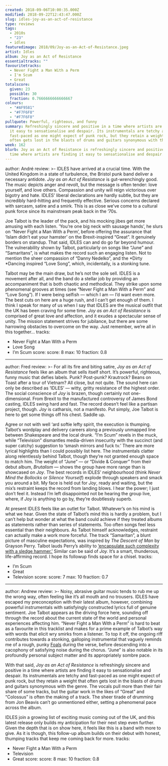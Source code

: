 ```yaml
---
created: 2018-09-06T10:00:35.000Z
modified: 2018-09-22T12:43:47.000Z
slug: idles-joy-as-an-act-of-resistance
type: reviews
tags:
  - 2010s
  - "23"
  - idles
featuredimage: 2018/09/Joy-as-an-Act-of-Resistance.jpeg
artist: Idles
album: Joy as an Act of Resistance
essentialtracks: ""
favouritetracks:
  - Never Fight a Man With a Perm
  - I'm Scum
  - Great
totalscore:
  given: 23
  possible: 30
  fraction: 0.7666666666666667
colours:
  - "#AF9581"
  - "#F7F6F8"
  - "#F7F6F8"
pullquote: Powerful, righteous, and funny
summary: Refreshingly sincere and positive in a time where artists are finding
  it easy to sensationalise and despair. Its instrumentals are tetchy and
  fast-paced as one might expect of punk rock, but they retain a weight that
  often gets lost in the blasts of drums and guitars synonymous with the genre.
week: 162
blurb: Joy as an Act of Resistance is refreshingly sincere and positive in a
  time where artists are finding it easy to sensationalise and despair.
---
```

author: André
review: >-
  IDLES have arrived at a crucial time. With the United Kingdom in a state of
  turbulence, the Bristol punk band deliver a necessary antidote. *Joy as an Act
  of Resistance* is gut-wrenchingly good. The music depicts anger and revolt,
  but the message is often tender: love yourself, and love others. Compassion
  and unity will reign victorious over bigotry and hate. IDLES’ liberal
  declarations are hardly subtle, but they are incredibly hard-hitting and
  frequently effective. Serious concerns declared with sarcasm, satire and a
  smirk. This is as close we’ve come to a cultural punk force since its
  mainstream peak back in the ’70s.

  Joe Talbot is the leader of the pack, and his mocking jibes get more amusing with each listen. ‘You’re one big neck with sausage hands’, he slurs on “Never Fight a Man With a Perm’, before offering the assurance that ‘Islam didn’t eat your hamster’ on the Brexit-inspired “Great”. It genuinely borders on standup. That said, IDLES can and do go far beyond humour. The vulnerability shown by Talbot, particularly on songs like “June” and “Samaritans”, is what makes the record such an engaging listen. Not to mention the sheer compassion of “Danny Nedelko”, and the *Dirty *Dancing inspired “Love Song”, which, incidentally, is a stonking tune.

  Talbot may be the main draw, but he’s not the sole sell. IDLES is a movement after all, and the band do a stellar job by providing an accompaniment that is both chaotic and methodical. They strike upon some phenomenal grooves at times (see “Never Fight a Man With a Perm” and “Love Song”). If I were being selfish — which I am — I’d want even more. The best cuts on here are a huge rush, and I can’t get enough of them. I think I speak for many of us when I say that IDLES are the musical outfit that the UK has been craving for some time. *Joy as an Act of Resistance* is comprised of great love and affection, and it exudes a spectacular sense of unity. The mission statement strives for jubilance, but there are some harrowing obstacles to overcome on the way. Just remember, we’re all in this together…
tracks:
  - Never Fight a Man With a Perm
  - ­­Love Song
  - ­­I’m Scum
score:
  score: 8
  max: 10
  fraction: 0.8
---
author: Fred
review: >-
  For all its fire and biting satire, *Joy as an Act of Resistance* feels like
  an album that sells itself short. It’s powerful, righteous, funny music that
  defies labels. Punk? Post-punk? Krautrock? Beans on Toast after a tour of
  Vietnam? All close, but not quite. The sound here can only be described as
  ‘IDLES’ — witty, gritty resistance of the highest order. The social conscience
  of *Joy* is brazen, though certainly not one-dimensional. From Brexit to the
  manufactured controversy of James Bond casting, IDLES swing hard and fast. The
  record doesn’t feel like a partisan project, though. *Joy* is catharsis, not a
  manifesto. Put simply, Joe Talbot is here to get some things off his chest.
  Saddle up.

  Agree or not with well ‘ard softie lefty spirit, the execution is thumping. Talbot’s wordplay and delivery careers along a previously unmapped line between Shakespeare and the local drunk. “I’m Scum” revels in the muck, while “Television” dismantles media-driven insecurity with the succinct (and super catchy) suggestion to ‘smash mirrors and fuck tv.’ There are more lyrical highlights than I could possibly list here. The instrumentals clatter along relentlessly behind Talbot, though they’re not granted enough space to match him. The weight of “June” — or “Divide & Conquer” from their debut album, *Brutalism* — shows the group have more range than is showcased on *Joy*. The best records in IDLES’ neighbourhood (think *Never Mind the Bollocks* or *Silence Yourself*) explode through speakers and smack you around a bit. My face is held out for *Joy*, ready and waiting, but the mix’s restraint keeps the record from landing blows. I hear the power; I just don’t feel it. Instead I’m left disappointed not be hearing the group live, where, if *Joy* is anything to go by, they’re doubtlessly superb.

  At present IDLES feels like an outlet for Talbot. Whatever’s on his mind is what we hear. Given the state of Talbot’s mind this is hardly a problem, but I can’t help but wonder at what the band could achieve if they treated albums as statements rather than series of statements. Too often songs feel less essential than their neighbours. As Talbot himself acknowledges, restraint can actually make a work more forceful. The track “Samaritan”, a blunt picture of masculine expectations, was inspired by *The Descent of Man* by Grayson Perry. Talbot lauds Perry’s ability to [‘encapsulate such complexity with a sledge hammer.’](<http://www.wbgo.org/post/idles-explain-joy-act-resistance-track-track>) Similar can be said of *Joy.* It’s a smart, thunderous, life-affirming record. I hope its followup finds space for a chisel.
tracks:
  - I’m Scum
  - ­­Great
  - ­­Television
score:
  score: 7
  max: 10
  fraction: 0.7
---
author: Andrew
review: >-
  Noisy, abrasive guitar music tends to rub me up the wrong way, often feeling
  like it’s all mouth and no trousers. IDLES have escaped my preconception with
  their latest album, however, combining powerful instrumentals with
  satisfyingly constructed lyrics full of genuine sentiment. Joe Talbot appears
  as the driving force here, sounding off through the record about the current
  state of the world and personal experiences affecting him. “Never Fight a Man
  With a Perm” is hard to beat as a favourite in this tracklist and makes for a
  prime example of Talbot’s way with words that elicit wry smirks from a
  listener. To top it off, the ongoing riff contributes towards a stonking,
  galloping instrumental that vaguely reminds me of a rough, punky
  [Foals](<reviews/foals-antidotes/>) during the verse,
  before descending into a cacophony of satisfying noise during the chorus.
  “June” is also notable in its profoundly personal subject matter and its
  appropriately sombre pace.

  With that said, *Joy as an Act of Resistance* is refreshingly sincere and positive in a time where artists are finding it easy to sensationalise and despair. Its instrumentals are tetchy and fast-paced as one might expect of punk rock, but they retain a weight that often gets lost in the blasts of drums and guitars synonymous with the genre. The vocals pull more than their fair share of some tracks, but the guitar work in the likes of “Great” and “Colossus” is often the making of a track. The sheer tirade of drumming from Jon Beavis can’t go unmentioned either, setting a phenomenal pace across the album.

  IDLES join a growing list of exciting music coming out of the UK, and this latest release only builds my anticipation for their next step even further. Given the depth that is on show here, it feels like this is a band with more to give. As it is though, this follow-up album builds on their debut with honest, thumping tracks that keep me coming back for more.
tracks:
  - Never Fight a Man With a Perm
  - ­­Television
  - ­­Great
score:
  score: 8
  max: 10
  fraction: 0.8
